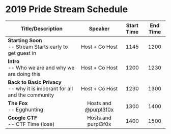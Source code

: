 # 2019 Pride Stream Schedule

| Title/Description | Speaker | Start Time | End Time |
|--------------------------------------------------------------------|:-------------------:|:----------:|:--------:|
| **Starting Soon** <br> -- Stream Starts early to get guest in | Host + Co Host  | 1145 | 1200 |
| **Intro** <br> -- Who we are and why we are doing this | Host + Co Host  | 1200 | 1230 |
| **Back to Basic Privacy** <br> -- why it is imporant for all and the community  | Host + Co Host  | 1230 | 1300 |
| **The Fox** <br> -- Egghunting | Hosts and [@purpl3f0x](ttps://twitter.com/purpl3_f0x) | 1300 | 1400 |
| **Google CTF** <br> -- CTF Time (lose)  | Hosts and purpl3f0x | 1400 | 1500 |
